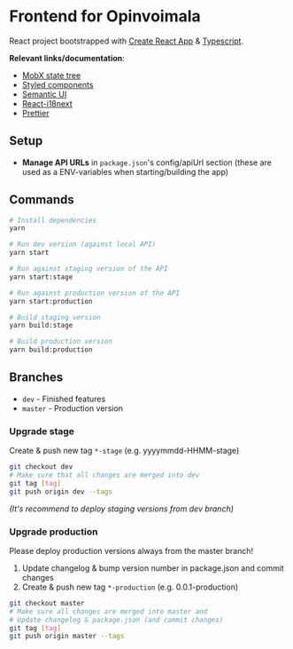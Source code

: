 # Frontend for Opinvoimala

React project bootstrapped with [Create React App](https://github.com/facebook/create-react-app) & [Typescript](https://www.typescriptlang.org/docs/home.html).

**Relevant links/documentation**:

- [MobX state tree](https://mobx-state-tree.js.org/)
- [Styled components](https://styled-components.com/docs/basics)
- [Semantic UI](https://react.semantic-ui.com/)
- [React-i18next](https://github.com/i18next/react-i18next)
- [Prettier](https://prettier.io/docs/en/index.html)

## Setup

- **Manage API URLs** in `package.json`'s config/apiUrl section (these are used as a ENV-variables when starting/building the app)


## Commands

```sh
# Install dependencies
yarn

# Run dev version (against local API)
yarn start

# Run against staging version of the API
yarn start:stage

# Run against production version of the API
yarn start:production

# Build staging version
yarn build:stage

# Build production version
yarn build:production
```

## Branches

- `dev` - Finished features
- `master` - Production version

### Upgrade stage

Create & push new tag `*-stage` (e.g. yyyymmdd-HHMM-stage)

```sh
git checkout dev
# Make sure that all changes are merged into dev
git tag [tag]
git push origin dev --tags
```

_(It's recommend to deploy staging versions from dev branch)_

### Upgrade production

Please deploy production versions always from the master branch!

1. Update changelog & bump version number in package.json and commit changes
2. Create & push new tag `*-production` (e.g. 0.0.1-production)

```sh
git checkout master
# Make sure all changes are merged into master and
# Update changelog & package.json (and commit changes)
git tag [tag]
git push origin master --tags
```
